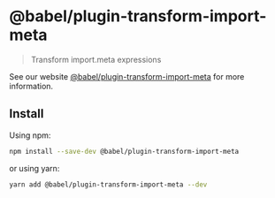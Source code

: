 # @babel/plugin-transform-import-meta

> Transform import.meta expressions

See our website [@babel/plugin-transform-import-meta](https://babeljs.io/docs/babel-plugin-transform-import-meta) for more information.

## Install

Using npm:

```sh
npm install --save-dev @babel/plugin-transform-import-meta
```

or using yarn:

```sh
yarn add @babel/plugin-transform-import-meta --dev
```
